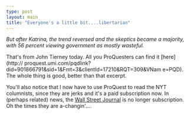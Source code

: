 ```yaml
---
type: post
layout: main
title: "Everyone's a little bit....libertarian"
---
```

_But after Katrina, the trend reversed and the skeptics became a majority,
with 56 percent viewing government as mostly wasteful._

  
That's from John Tierney today. All you ProQuesters can find it [here](http://
proquest.umi.com/pqdlink?did=901866791&sid=1&Fmt=3&clientId=17210&RQT=309&VNam
e=PQD). The whole thing is good, better than that excerpt.

  
You'll also notice that I now have to use ProQuest to read the NYT columnists,
since they are jerks and it's a paid subscription now. In (perhaps related)
news, the [Wall Street Journal](http://www.wsj.com) is no longer subscription.
Oh the times they are a-changin'....


